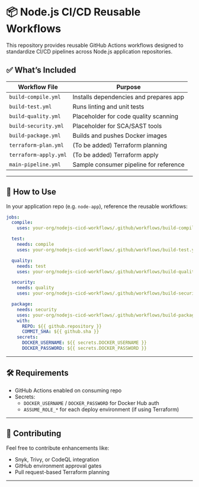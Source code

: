 # 📦 Node.js CI/CD Reusable Workflows

This repository provides reusable GitHub Actions workflows designed to standardize CI/CD pipelines across Node.js application repositories.

## ✅ What’s Included

| Workflow File            | Purpose                               |
|--------------------------|----------------------------------------|
| `build-compile.yml`     | Installs dependencies and prepares app |
| `build-test.yml`        | Runs linting and unit tests            |
| `build-quality.yml`     | Placeholder for code quality scanning  |
| `build-security.yml`    | Placeholder for SCA/SAST tools         |
| `build-package.yml`     | Builds and pushes Docker images        |
| `terraform-plan.yml`    | (To be added) Terraform planning       |
| `terraform-apply.yml`   | (To be added) Terraform apply          |
| `main-pipeline.yml`     | Sample consumer pipeline for reference |

---

## 🚀 How to Use

In your application repo (e.g. `node-app`), reference the reusable workflows:

```yaml
jobs:
  compile:
    uses: your-org/nodejs-cicd-workflows/.github/workflows/build-compile.yml@main

  test:
    needs: compile
    uses: your-org/nodejs-cicd-workflows/.github/workflows/build-test.yml@main

  quality:
    needs: test
    uses: your-org/nodejs-cicd-workflows/.github/workflows/build-quality.yml@main

  security:
    needs: quality
    uses: your-org/nodejs-cicd-workflows/.github/workflows/build-security.yml@main

  package:
    needs: security
    uses: your-org/nodejs-cicd-workflows/.github/workflows/build-package.yml@main
    with:
      REPO: ${{ github.repository }}
      COMMIT_SHA: ${{ github.sha }}
    secrets:
      DOCKER_USERNAME: ${{ secrets.DOCKER_USERNAME }}
      DOCKER_PASSWORD: ${{ secrets.DOCKER_PASSWORD }}
```

---

## 🛠 Requirements

- GitHub Actions enabled on consuming repo
- Secrets:
  - `DOCKER_USERNAME` / `DOCKER_PASSWORD` for Docker Hub auth
  - `ASSUME_ROLE_*` for each deploy environment (if using Terraform)

---

## 🧱 Contributing

Feel free to contribute enhancements like:
- Snyk, Trivy, or CodeQL integration
- GitHub environment approval gates
- Pull request-based Terraform planning

---